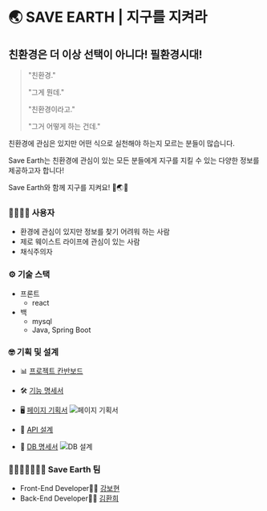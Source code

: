 # 🌏 SAVE EARTH | 지구를 지켜라

## 친환경은 더 이상 선택이 아니다! 필환경시대!

> "친환경."
>
> "그게 뭔데."
>
> "친환경이라고."
>
> "그거 어떻게 하는 건데."

친환경에 관심은 있지만 어떤 식으로 실천해야 하는지 모르는 분들이 많습니다.

Save Earth는 친환경에 관심이 있는 모든 분들에게 지구를 지킬 수 있는 다양한 정보를 제공하고자 합니다!

Save Earth와 함께 지구를 지켜요! 🙌🌏💪

### 👨‍👩‍👧‍👦 사용자

- 환경에 관심이 있지만 정보를 찾기 어려워 하는 사람
- 제로 웨이스트 라이프에 관심이 있는 사람
- 채식주의자

### ⚙️ 기술 스택

- 프론트
  - react
- 백
  - mysql
  - Java, Spring Boot

### 🤓 기획 및 설계

- 📊 [프로젝트 칸반보드](https://github.com/NoEarthNoUs/SaveEarth/projects/1)

- 🛠 [기능 명세서](https://www.notion.so/97e576e02536418eae57bfc1be4a39bf)

- 🖥 [페이지 기획서](https://whimsical.com/save-earth-BrFAQVbkTEFTLZ5cssXUrz)
  ![페이지 기획서](https://user-images.githubusercontent.com/65386533/113666610-7a1a7500-96ea-11eb-88bf-851f0cc5f7f1.png)

- 📑 [API 설계](https://www.notion.so/API-42dc65b1ac6c40a08d0645ebc86b90c8)

- 💾 [DB 명세서](https://www.notion.so/DB-47c57df87f564ccfb291cdc99f5ad9a2)
  ![DB 설계](https://user-images.githubusercontent.com/65386533/113666875-ea28fb00-96ea-11eb-9c6f-f6a62f5bb622.png)

### 👩🏻‍🤝‍👩🏻👩‍💻 Save Earth 팀

- Front-End Developer👩‍💻 [강보현](https://github.com/bohyunkang)
- Back-End Developer👩‍💻 [김환희](https://github.com/hwana)
